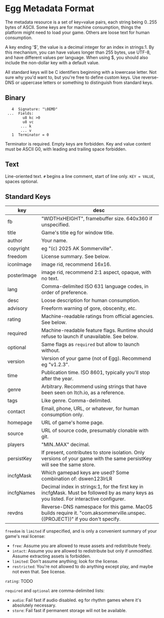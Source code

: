 # Egg Metadata Format

The metadata resource is a set of key=value pairs, each string being 0..255 bytes of ASCII.
Some keys are for machine consumption, things the platform might need to load your game.
Others are loose text for human consumption.

A key ending '$', the value is a decimal integer for an index in strings:1.
By this mechanism, you can have values longer than 255 bytes, use UTF-8, and have different values per language.
When using $, you should also include the non-dollar key with a default value.

All standard keys will be C identifiers beginning with a lowercase letter.
Not sure why you'd want to, but you're free to define custom keys.
Use reverse-DNS or uppercase letters or something to distinguish from standard keys.

## Binary

```
   4  Signature: "\0EMD"
 ...  Fields:
        u8 kc >0
        u8 vc
       ... k
       ... v
   1  Terminator = 0
```

Terminator is required.
Empty keys are forbidden.
Key and value content must be ASCII G0, with leading and trailing space forbidden.

## Text

Line-oriented text.
`#` begins a line comment, start of line only.
`KEY = VALUE`, spaces optional.

## Standard Keys

| key         | desc |
|-------------|------|
| fb          | "WIDTHxHEIGHT", framebuffer size. 640x360 if unspecified. |
| title       | Game's title eg for window title. |
| author      | Your name. |
| copyright   | eg "(c) 2025 AK Sommerville". |
| freedom     | License summary. See below. |
| iconImage   | image rid, recommend 16x16. |
| posterImage | image rid, recommend 2:1 aspect, opaque, with no text. |
| lang        | Comma-delimited ISO 631 language codes, in order of preference. |
| desc        | Loose description for human consumption. |
| advisory    | Freeform warning of gore, obscenity, etc. |
| rating      | Machine-readable ratings from official agencies. See below. |
| required    | Machine-readable feature flags. Runtime should refuse to launch if unavailable. See below. |
| optional    | Same flags as `required` but allow to launch without. |
| version     | Version of your game (not of Egg). Recommend eg "v1.2.3". |
| time        | Publication time. ISO 8601, typically you'll stop after the year. |
| genre       | Arbitrary. Recommend using strings that have been seen on Itch.io, as a reference. |
| tags        | Like genre. Comma-delimited. |
| contact     | Email, phone, URL, or whatever, for human consumption only. |
| homepage    | URL of game's home page. |
| source      | URL of source code, presumably clonable with git. |
| players     | "MIN..MAX" decimal. |
| persistKey  | If present, contributes to store isolation. Only versions of your game with the same persistKey will see the same store. |
| incfgMask   | Which gamepad keys are used? Some combination of: dswen123lrLR |
| incfgNames  | Decimal index in strings:1, for the first key in incfgMask. Must be followed by as many keys as you listed. For interactive configurer. |
| revdns      | Reverse-DNS namespace for this game. MacOS builds require it. "com.aksommerville.unspec.{{PROJECT}}" if you don't specify. |

`freedom` is `limited` if unspecified, and is only a convenient summary of your game's real license:
- `free`: Assume you are allowed to reuse assets and redistribute freely.
- `intact`: Assume you are allowed to redistribute but only if unmodified. Assume extracting assets is forbidden.
- `limited`: Don't assume anything; look for the license.
- `restricted`: You're not allowed to do anything except play, and maybe not even that. See license.

`rating`: TODO

`required` and `optional` are comma-delimited lists:
- `audio`: Fail fast if audio disabled. eg for rhythm games where it's absolutely necessary.
- `store`: Fail fast if permanent storage will not be available.
